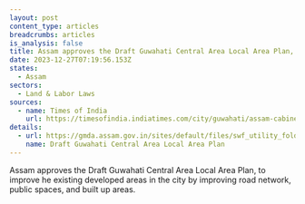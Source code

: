 ```yaml
---
layout: post
content_type: articles
breadcrumbs: articles
is_analysis: false
title: Assam approves the Draft Guwahati Central Area Local Area Plan,
date: 2023-12-27T07:19:56.153Z
states:
  - Assam
sectors:
  - Land & Labor Laws
sources:
  - name: Times of India
    url: https://timesofindia.indiatimes.com/city/guwahati/assam-cabinet-nod-to-build-13-lakh-houses-create-more-open-spaces/articleshow/106197854.cms
details:
  - url: https://gmda.assam.gov.in/sites/default/files/swf_utility_folder/departments/gmda_webcomindia_org_oid_4/menu/document/lap.pdf
    name: Draft Guwahati Central Area Local Area Plan
---
```

Assam approves the Draft Guwahati Central Area Local Area Plan, to improve he existing developed areas in the city by improving road network, public spaces, and built up areas.